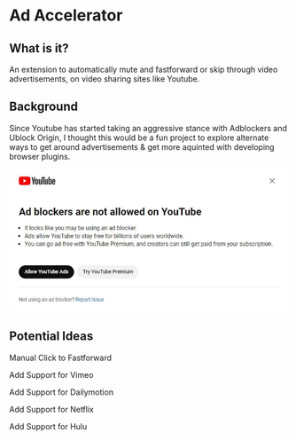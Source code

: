 # Ad Accelerator

## What is it?

An extension to automatically mute and fastforward or skip through video advertisements, on video sharing sites like Youtube.

## Background
Since Youtube has started taking an aggressive stance with Adblockers and Ublock Origin, I thought this would be a fun project to explore alternate ways to get around advertisements & get more aquinted with developing browser plugins.

![Ad Blockers not allowed warning](assets/images/ad-blockers-not-allowed.jpg)



## Potential Ideas

Manual Click to Fastforward

Add Support for Vimeo

Add Support for Dailymotion

Add Support for Netflix

Add Support for Hulu
